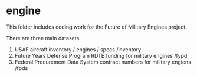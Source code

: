 # engine

This folder includes coding work for the Future of Military Engines project. 

There are three main datasets. 

1. USAF aircraft inventory / engines / specs 
  /inventory
2. Future Years Defense Program RDTE funding for military engines 
  /fypd
3. Federal Procurement Data System contract numbers for military engiens 
  /fpds 

